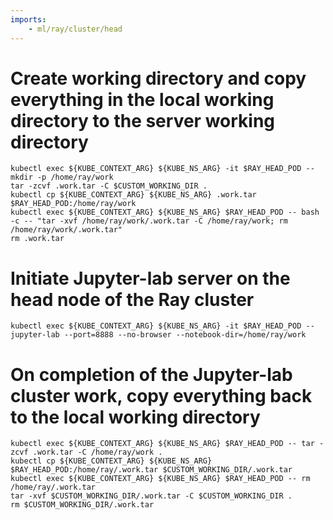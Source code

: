 ```yaml
---
imports:
    - ml/ray/cluster/head
---
```


# Create working directory and copy everything in the local working directory to the server working directory

```shell
kubectl exec ${KUBE_CONTEXT_ARG} ${KUBE_NS_ARG} -it $RAY_HEAD_POD -- mkdir -p /home/ray/work
tar -zcvf .work.tar -C $CUSTOM_WORKING_DIR .
kubectl cp ${KUBE_CONTEXT_ARG} ${KUBE_NS_ARG} .work.tar $RAY_HEAD_POD:/home/ray/work
kubectl exec ${KUBE_CONTEXT_ARG} ${KUBE_NS_ARG} $RAY_HEAD_POD -- bash -c -- "tar -xvf /home/ray/work/.work.tar -C /home/ray/work; rm /home/ray/work/.work.tar"
rm .work.tar
```

# Initiate Jupyter-lab server on the head node of the Ray cluster

```shell
kubectl exec ${KUBE_CONTEXT_ARG} ${KUBE_NS_ARG} -it $RAY_HEAD_POD -- jupyter-lab --port=8888 --no-browser --notebook-dir=/home/ray/work
```

# On completion of the Jupyter-lab cluster work, copy everything back to the local working directory

```shell
kubectl exec ${KUBE_CONTEXT_ARG} ${KUBE_NS_ARG} $RAY_HEAD_POD -- tar -zcvf .work.tar -C /home/ray/work .
kubectl cp ${KUBE_CONTEXT_ARG} ${KUBE_NS_ARG} $RAY_HEAD_POD:/home/ray/.work.tar $CUSTOM_WORKING_DIR/.work.tar
kubectl exec ${KUBE_CONTEXT_ARG} ${KUBE_NS_ARG} $RAY_HEAD_POD -- rm /home/ray/.work.tar
tar -xvf $CUSTOM_WORKING_DIR/.work.tar -C $CUSTOM_WORKING_DIR .
rm $CUSTOM_WORKING_DIR/.work.tar
```
